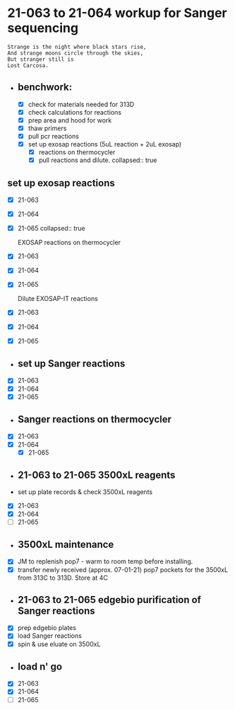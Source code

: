 # 21-063 to 21-064 workup for Sanger sequencing

``` ad-quote
Strange is the night where black stars rise,
And strange moons circle through the skies,
But stranger still is
Lost Carcosa.
```
- ## benchwork:
	- [x] check for materials needed for 313D
	- [x] check calculations for reactions
	- [x]  prep area and hood for work
	- [x]  thaw primers
	- [x]  pull pcr reactions
	- [x]  set up exosap reactions (5uL reaction + 2uL exosap)
		- [x]  reactions on thermocycler
		- [x]  pull reactions and dilute. 
		  collapsed:: true
## set up exosap reactions
- [x]  21-063
- [x] 21-064
- [x] 21-065
  collapsed:: true
  
  EXOSAP reactions on thermocycler
- [x]  21-063
- [x] 21-064
- [x] 21-065
  
  Dilute EXOSAP-IT reactions
- [x]  21-063
- [x] 21-064
- [x] 21-065
- ## set up Sanger reactions
- [x]  21-063
- [x] 21-064
- [x] 21-065
- ## Sanger reactions on thermocycler
- [x]  21-063
- [x] 21-064
	- [x] 21-065
- ## 21-063 to 21-065 3500xL reagents
- set up plate records & check 3500xL reagents
- [x]  21-063
- [x] 21-064
- [ ] 21-065
- ## 3500xL maintenance
- [x] JM to replenish pop7 - warm to room temp before installing.
- [x] transfer newly received (approx. 07-01-21) pop7 pockets for the 3500xL from 313C to 313D. Store at 4C
- ## 21-063 to 21-065 edgebio purification of Sanger reactions
- [x]  prep edgebio plates
- [x]  load Sanger reactions
- [x]  spin & use eluate on 3500xL
- ## load n' go
- [x]  21-063
- [x] 21-064
- [ ] 21-065
